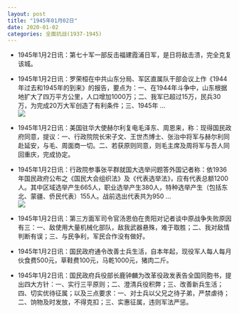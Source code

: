 ```yaml
---
layout: post
title: "1945年01月02日"
date: 2020-01-02
categories: 全面抗战(1937-1945)
---
```


<meta name="referrer" content="no-referrer" />

- 1945年1月2日讯：第七十军一部反击福建霞浦日军，是日将敌击溃，完全克复该城。 

- 1945年1月2日讯：罗荣桓在中共山东分局、军区直属队干部会议上作《1944年过去和1945年的到来》的报告，要点为：一、在1944年斗争中，山东根据地扩大了四万平方公里，人口增加1000万；二、我军已超过15万，民兵30万，为完成20万大军创造了有利条件；三、1945年 ... <br/><img src="https://wx2.sinaimg.cn/large/aca367d8ly1gaifqsp90gj20c80bxaa8.jpg" />

- 1945年1月2日讯：美国驻华大使赫尔利复电毛泽东、周恩来，称：现得国民政府同意，提议：一、行政院院长宋子文、王世杰博士、张治中将军与赫尔利同赴延安，与毛、周面商一切。二、若获原则同意，则毛主席及周将军与吾人同回重庆，完成协定。 

- 1945年1月2日讯：行政院参事张平群就国大选举问题答外国记者称：依1936年国民政府公布之《国民大会组织法》及《代表选举法》，应有代表总额1200人。其中区域选举产生665人，职业选举产生380人，特种选举产生（包括东北、蒙疆、侨民代表）155人。战前选出代表共为950 ... <br/><img src="https://wx3.sinaimg.cn/large/aca367d8ly1gai1untb74j20c809z0sw.jpg" />

- 1945年1月2日讯：第三方面军司令官汤恩伯在贵阳对记者谈中原战争失败原因有三：一、敌使用大量机械化部队，敌我武器悬殊，难于取胜；二、我对敌情判断有误；三、与民争利，军民合作没有做好。 

- 1945年1月2日讯：国民政府通令改善士兵生活，自本年起，现役军人每人每月伙食费500元，草鞋费100元，马乾1000元，猪肉二斤。 

- 1945年1月2日讯：国民政府兵役部长鹿钟麟为改革役政发表告全国同胞书，提出四大方针：一、实行三平原则；二、澄清兵役积弊；三、改善新兵生活；四、切实优待征属；以及三点要求：一、对士兵以父兄之待子弟，严禁虐待；二、饷物及时发放，不得克扣；三、实惠征属，违则军法严惩。 

